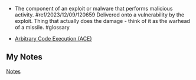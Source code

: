 - The component of an exploit or malware that performs malicious activity.  #ref/2023/12/09/120659 Delivered onto a vulnerability by the exploit. Thing that actually does the damage - think of it as the warhead of a missile. #glossary 

- [Arbitrary Code Execution (ACE)](arbitrary-code-execution.md)
## My Notes
[Notes](mynotes/payloads-notes.md)
